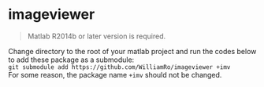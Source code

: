# imageviewer
> Matlab R2014b or later version is required.

Change directory to the root of your matlab project and run the codes below to add these package as a submodule:
<br>
`git submodule add https://github.com/WilliamRo/imageviewer +imv`
<br>
For some reason, the package name `+imv` should not be changed.
